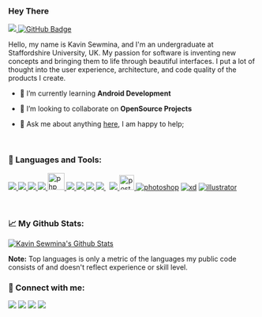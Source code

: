 <h3>Hey There <img src="https://raw.githubusercontent.com/MartinHeinz/MartinHeinz/master/wave.gif" width="15px"></h3>



<a href="https://github.com/Meghna-DAS/github-profile-views-counter"> <img src="https://komarev.com/ghpvc/?username=kavin-sewmina">
</a>
<a href="https://github.com/kavin-sewmina?tab=followers">
<img src="https://img.shields.io/github/followers/kavin-sewmina?label=Followers&style=social" alt="GitHub Badge"></a>

<p>Hello, my name is Kavin Sewmina, and I'm an undergraduate at Staffordshire University, UK. My passion for software is inventing new concepts and bringing them to life through beautiful interfaces. I put a lot of thought into the user experience, architecture, and code quality of the products I create.</p>


- 🌱 I’m currently learning **Android Development**

- 👯 I’m looking to collaborate on **OpenSource Projects**

- 💬 Ask me about anything <a href="mailto: kavinsewmina@gmail.com">here</a>, I am happy to help;

</br>

<h3>🚀 Languages and Tools:</h3>

<p align="left"> 
    <a href="https://www.java.com" target="_blank"> <img src="https://img.icons8.com/color/30/000000/java-coffee-cup-logo.png"/> </a>
    <a href="https://www.python.org" target="_blank"> <img src="https://img.icons8.com/color/35/000000/python.png"/> </a> 
    <a href="https://www.w3.org/html/" target="_blank"> <img src="https://img.icons8.com/color/30/000000/html-5.png"/> </a> 
    <a href="https://www.w3schools.com/css/" target="_blank"> <img src="https://img.icons8.com/color/30/000000/css3.png"/> </a>
    <a href="https://www.php.net/" target="_blank"> <img src="https://pngimg.com/uploads/php/php_PNG34.png" alt="php"  height="34"/> </a>  
    <a href="https://developer.mozilla.org/en-US/docs/Web/JavaScript" target="_blank"> <img src="https://img.icons8.com/color/30/000000/javascript.png"/> </a>  
    <a href="https://reactjs.org/" target="_blank"> <img src="https://img.icons8.com/color/30/000000/react-native.png"/> </a>
    <a href="https://getbootstrap.com" target="_blank"> <img src="https://img.icons8.com/color/30/000000/bootstrap.png"/> </a> 
    <a style="padding-right:8px;" href="https://www.mysql.com/" target="_blank"> <img src="https://img.icons8.com/fluent/30/000000/mysql-logo.png"/> </a>
    <a href="https://firebase.google.com/" target="_blank"> <img src="https://img.icons8.com/color/30/000000/firebase.png"/> </a> 
    <a href="https://postman.com" target="_blank"> <img src="https://www.vectorlogo.zone/logos/getpostman/getpostman-icon.svg" alt="postman" width="30" height="30"/> </a>   
    <a href="https://adobe.com" target="_blank"><img src="https://img.icons8.com/fluency/30/000000/adobe-photoshop.png" alt="photoshop"/></a>
    <a href="https://adobe.com" target="_blank"><img src="https://img.icons8.com/fluency/30/000000/adobe-xd.png" alt="xd"/></a> 
    <a href="https://adobe.com" target="_blank"><img src="https://img.icons8.com/fluency/30/000000/adobe-illustrator.png" alt="illustrator"/></a>   
</p>

<!-- [![React Badge](https://img.shields.io/badge/-React-61DBFB?style=for-the-badge&labelColor=black&logo=react&logoColor=61DBFB)](#)  [![Javascript Badge](https://img.shields.io/badge/-Javascript-F0DB4F?style=for-the-badge&labelColor=black&logo=javascript&logoColor=F0DB4F)](#) [![Typescript Badge](https://img.shields.io/badge/-Typescript-007acc?style=for-the-badge&labelColor=black&logo=typescript&logoColor=007acc)](#) [![Nodejs Badge](https://img.shields.io/badge/-Nodejs-3C873A?style=for-the-badge&labelColor=black&logo=node.js&logoColor=3C873A)](#) [![GraphQL Badge](https://img.shields.io/badge/-GraphQl-e535ab?style=for-the-badge&labelColor=black&logo=node.js&logoColor=e535ab)](#) -->
<br/>

<h3> 📈 My Github Stats:</h3>
    <a href="https://github.com/kavin-sewmina/github-readme-stats"><img alt="Kavin Sewmina's Github Stats" src="https://github-readme-stats.vercel.app/api?username=kavin-sewmina&show_icons=true&count_private=true&&hide_border=true" /></a>

  <b>Note:</b> Top languages is only a metric of the languages my public code consists of and doesn't reflect experience or skill level.



<h3>🚀 Connect with me:</h3>
<p>
<a href = "https://www.linkedin.com/in/kavinsewmina/"><img src="https://img.icons8.com/fluent/30/000000/linkedin.png"/></a>
<a href = "https://twitter.com/kavinsewmina"><img src="https://img.icons8.com/fluent/30/000000/twitter.png"/></a>
<a href = "https://www.instagram.com/kavinsewmina/"><img src="https://img.icons8.com/fluent/30/000000/instagram-new.png"/></a>
<a href = "https://www.facebook.com/kavinsewmina/UC-NXT1lYAOPa3lrgWXqvuHA"><img src="https://img.icons8.com/color/30/000000/facebook.png"/></a>
</p>


